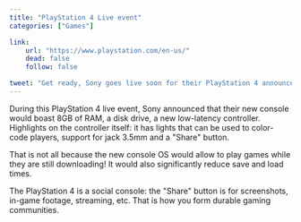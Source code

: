```yaml
---
title: "PlayStation 4 Live event"
categories: ["Games"]

link:
    url: "https://www.playstation.com/en-us/"
    dead: false
    follow: false

tweet: "Get ready, Sony goes live soon for their PlayStation 4 announcement event!"
---
```


During this PlayStation 4 live event, Sony announced that their new console would boast 8GB of RAM, a disk drive, a new 
low-latency controller. Highlights on the controller itself: it has lights that can be used to color-code players, 
support for jack 3.5mm and a "Share" button.

That is not all because the new console OS would allow to play games while they are still downloading! It would also 
significantly reduce save and load times.

The PlayStation 4 is a social console: the "Share" button is for screenshots, in-game footage, streaming, etc. That is 
how you form durable gaming communities.

